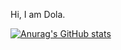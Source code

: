 Hi, I am Dola.

[![Anurag's GitHub stats](https://github-readme-stats.vercel.app/api?username=Dola-Rani_Mondal)](https://github.com/anuraghazra/github-readme-stats)
